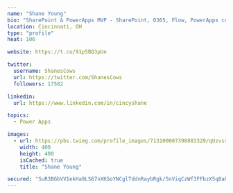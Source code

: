 ```yaml
---
name: "Shane Young"
bio: "SharePoint & PowerApps MVP - SharePoint, O365, Flow, PowerApps consulting? @PowerApps911 | Pure Snark? You found it."
location: Cincinnati, OH
type: "profile"
heat: 106

website: https://t.co/91p5BQ3pUe

twitter:
  username: ShanesCows
  url: https://twitter.com/ShanesCows
  followers: 17582

linkedin:
  url: https://www.linkedin.com/in/cincyshane

topics:
  - Power Apps

images:
  - url: https://pbs.twimg.com/profile_images/713100007398883329/qUzvsvQ3_400x400.jpg
    width: 400
    height: 400
    isCached: true
    title: "Shane Young"

secured: "SuR3BGbVV1ekHa9LS67nXKGoYNCglTddnRaybRgk/5nViqCzWf3FFbzX5q8a8fdXNv0C58K7ih8ZrlhMhSrVtdwTK5AlfXrBshfEmdibFQOmctT+LtUopl7IaV34XG+ziUyRdti8XO+vvpBGQHD0K0ZwzBXlWywHxcD3Q7zv5NIfHVkvioTjetHFQqxkd/RBfdD4L6cdG/P6uA1GWNPdFxDLkWtH81OL8IifeDnwhlqokKBLV1+FEZdtNoqosI6ntluMAbkhzBxAS15PuX9my00kzPbqrqq+LSbJLm5Y64hTQmaJULB5UbJIn5gJCyY4M+vMFFmnO66HvzKdvnaRvBiwZsQwAtNNRhJPQ/nvD5Us8T1LXQzLF50iyGx2gU7xqiq68z9DWDk4N7cfRX6lIgvlcF/SdJFZ6TjQFbYI2AU=;sdRi23EELpH8gertRPDLXA=="
---
```



